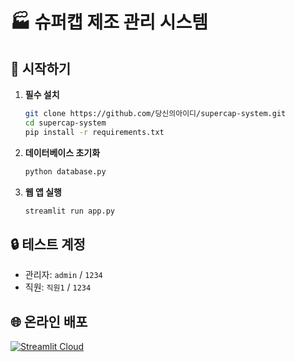 # 🏭 슈퍼캡 제조 관리 시스템

## 🚀 시작하기
1. **필수 설치**  
   ```bash
   git clone https://github.com/당신의아이디/supercap-system.git
   cd supercap-system
   pip install -r requirements.txt
   ```

2. **데이터베이스 초기화**  
   ```bash
   python database.py
   ```

3. **웹 앱 실행**  
   ```bash
   streamlit run app.py
   ```

## 🔒 테스트 계정
- 관리자: `admin` / `1234`  
- 직원: `직원1` / `1234`

## 🌐 온라인 배포
[![Streamlit Cloud](https://static.streamlit.io/badges/streamlit_badge_black_white.svg)](https://streamlit.io/cloud)
